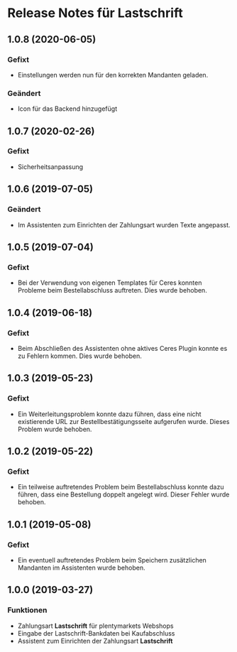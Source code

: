 # Release Notes für Lastschrift

## 1.0.8 (2020-06-05)

### Gefixt
- Einstellungen werden nun für den korrekten Mandanten geladen.

### Geändert
- Icon für das Backend hinzugefügt

## 1.0.7 (2020-02-26)

### Gefixt
- Sicherheitsanpassung

## 1.0.6 (2019-07-05)

### Geändert

- Im Assistenten zum Einrichten der Zahlungsart wurden Texte angepasst.

## 1.0.5 (2019-07-04)

### Gefixt

- Bei der Verwendung von eigenen Templates für Ceres konnten Probleme beim Bestellabschluss auftreten. Dies wurde behoben.

## 1.0.4 (2019-06-18)

### Gefixt

- Beim Abschließen des Assistenten ohne aktives Ceres Plugin konnte es zu Fehlern kommen. Dies wurde behoben.

## 1.0.3 (2019-05-23)

### Gefixt

- Ein Weiterleitungsproblem konnte dazu führen, dass eine nicht existierende URL zur Bestellbestätigungsseite aufgerufen wurde. Dieses Problem wurde behoben.

## 1.0.2 (2019-05-22)

### Gefixt

- Ein teilweise auftretendes Problem beim Bestellabschluss konnte dazu führen, dass eine Bestellung doppelt angelegt wird. Dieser Fehler wurde behoben.

## 1.0.1 (2019-05-08)

### Gefixt

- Ein eventuell auftretendes Problem beim Speichern zusätzlichen Mandanten im Assistenten wurde behoben.

## 1.0.0 (2019-03-27)

### Funktionen

- Zahlungsart **Lastschrift** für plentymarkets Webshops
- Eingabe der Lastschrift-Bankdaten bei Kaufabschluss
- Assistent zum Einrichten der Zahlungsart **Lastschrift**
